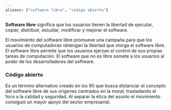 ```yaml
---
aliases: ["software libre", "código abierto"]
---
```

**Software libre** significa que los usuarios tienen la libertad de ejecutar, copiar, distribuir, estudiar, modificar y mejorar el software.

El movimiento del software libre promueve una campaña para que los usuarios de computadoras obtengan la libertad que otorga el software libre. El software libre permite que los usuarios ejerzan el control de sus propias tareas de computación. El software que no es libre somete a los usuarios al poder de los desarrolladores del software.

### Código abierto
Es un término alternativo creado en los 90 que busca distanciar el concepto del software libre de sus origenes centrados en la moral, trasladando el foco a la calidad y seguridad. Al separar la ética del asunto el movimiento consiguió un mayor apoyo del sector empresarial.